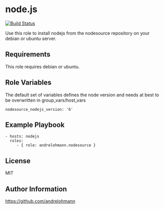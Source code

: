 node.js
=======

[![Build Status](https://travis-ci.org/andrelohmann/ansible-role-nodesource.svg?branch=master)](https://travis-ci.org/andrelohmann/ansible-role-nodesource)

Use this role to install nodejs from the nodesource repository on your debian or ubuntu server.

Requirements
------------

This role requires debian or ubuntu.

Role Variables
--------------

The default set of variables defines the node version and needs at best to be overwritten in group_vars/host_vars

    nodesource_nodejs_version: '6'

Example Playbook
----------------

    - hosts: nodejs
      roles:
         - { role: andrelohmann.nodesource }

License
-------

MIT

Author Information
------------------

https://github.com/andrelohmann
